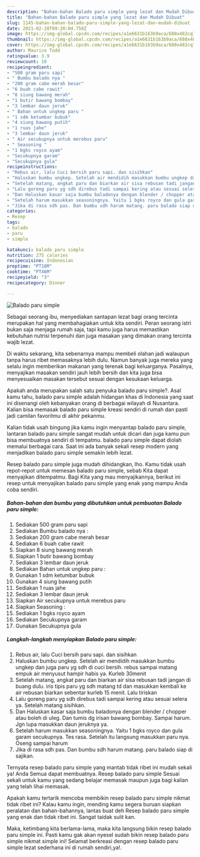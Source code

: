 ```yaml
---
description: "Bahan-bahan Balado paru simple yang lezat dan Mudah Dibuat"
title: "Bahan-bahan Balado paru simple yang lezat dan Mudah Dibuat"
slug: 1145-bahan-bahan-balado-paru-simple-yang-lezat-dan-mudah-dibuat
date: 2021-02-28T09:20:04.758Z
image: https://img-global.cpcdn.com/recipes/a1e6631b163b9aca/680x482cq70/balado-paru-simple-foto-resep-utama.jpg
thumbnail: https://img-global.cpcdn.com/recipes/a1e6631b163b9aca/680x482cq70/balado-paru-simple-foto-resep-utama.jpg
cover: https://img-global.cpcdn.com/recipes/a1e6631b163b9aca/680x482cq70/balado-paru-simple-foto-resep-utama.jpg
author: Maurice Todd
ratingvalue: 3.9
reviewcount: 10
recipeingredient:
- "500 gram paru sapi"
- " Bumbu balado nya "
- "200 gram cabe merah besar"
- "6 buah cabe rawit"
- "8 siung bawang merah"
- "1 butir bawang bombay"
- "3 lembar daun jeruk"
- " Bahan untuk ungkep paru "
- "1 sdm ketumbar bubuk"
- "4 siung bawang putih"
- "1 ruas jahe"
- "3 lembar daun jeruk"
- " Air secukupnya untuk merebus paru"
- " Seasoning "
- "1 bgks royco ayam"
- "Secukupnya garam"
- "Secukupnya gula"
recipeinstructions:
- "Rebus air, lalu Cuci bersih paru sapi. dan sisihkan"
- "Haluskan bumbu ungkep. Setelah air mendidih masukkan bumbu ungkep dan juga paru yg sdh di cuci bersih. rebus sampai matang empuk air menyusut hampir habis ya. Kurleb 30menit"
- "Setelah matang, angkat paru dan biarkan air sisa rebusan tadi jangan di buang dulu. iris tipis paru yg sdh matang td dan masukkan kembali ke air rebusan biarkan sebentar kurleb 15 menit. Lalu tiriskan"
- "Lalu goreng paru yg sdh direbus tadi sampai kering atau sesuai selera ya. Setelah matang sisihkan."
- "Dan Haluskan kasar saja bumbu baladonya dengan blender / chopper atau boleh di uleg. Dan tumis dg irisan bawang bombay. Sampai harum. Jgn lupa masukkan daun jeruknya ya."
- "Setelah harum masukkan seasoningnya. Yaitu 1 bgks royco dan gula garam secukupnya. Tes rasa. Setelah itu langsung masukkan paru nya. Oseng sampai harum"
- "Jika di rasa sdh pas. Dan bumbu sdh harum matang. paru balado siap di sajikan."
categories:
- Resep
tags:
- balado
- paru
- simple

katakunci: balado paru simple 
nutrition: 275 calories
recipecuisine: Indonesian
preptime: "PT18M"
cooktime: "PT46M"
recipeyield: "3"
recipecategory: Dinner

---
```



![Balado paru simple](https://img-global.cpcdn.com/recipes/a1e6631b163b9aca/680x482cq70/balado-paru-simple-foto-resep-utama.jpg)

Sebagai seorang ibu, menyediakan santapan lezat bagi orang tercinta merupakan hal yang membahagiakan untuk kita sendiri. Peran seorang istri bukan saja menjaga rumah saja, tapi kamu juga harus memastikan kebutuhan nutrisi terpenuhi dan juga masakan yang dimakan orang tercinta wajib lezat.

Di waktu  sekarang, kita sebenarnya mampu membeli olahan jadi walaupun tanpa harus ribet memasaknya lebih dulu. Namun banyak juga mereka yang selalu ingin memberikan makanan yang terenak bagi keluarganya. Pasalnya, menyajikan masakan sendiri jauh lebih bersih dan kita juga bisa menyesuaikan masakan tersebut sesuai dengan kesukaan keluarga. 



Apakah anda merupakan salah satu penyuka balado paru simple?. Asal kamu tahu, balado paru simple adalah hidangan khas di Indonesia yang saat ini disenangi oleh kebanyakan orang di berbagai wilayah di Nusantara. Kalian bisa memasak balado paru simple kreasi sendiri di rumah dan pasti jadi camilan favoritmu di akhir pekanmu.

Kalian tidak usah bingung jika kamu ingin menyantap balado paru simple, lantaran balado paru simple sangat mudah untuk dicari dan juga kamu pun bisa membuatnya sendiri di tempatmu. balado paru simple dapat diolah memalui berbagai cara. Saat ini ada banyak sekali resep modern yang menjadikan balado paru simple semakin lebih lezat.

Resep balado paru simple juga mudah dihidangkan, lho. Kamu tidak usah repot-repot untuk memesan balado paru simple, sebab Kita dapat menyajikan ditempatmu. Bagi Kita yang mau menyajikannya, berikut ini resep untuk menyajikan balado paru simple yang enak yang mampu Anda coba sendiri.

<!--inarticleads1-->

##### Bahan-bahan dan bumbu yang dibutuhkan untuk pembuatan Balado paru simple:

1. Sediakan 500 gram paru sapi
1. Sediakan  Bumbu balado nya :
1. Sediakan 200 gram cabe merah besar
1. Sediakan 6 buah cabe rawit
1. Siapkan 8 siung bawang merah
1. Siapkan 1 butir bawang bombay
1. Sediakan 3 lembar daun jeruk
1. Sediakan  Bahan untuk ungkep paru :
1. Gunakan 1 sdm ketumbar bubuk
1. Gunakan 4 siung bawang putih
1. Sediakan 1 ruas jahe
1. Sediakan 3 lembar daun jeruk
1. Siapkan  Air secukupnya untuk merebus paru
1. Siapkan  Seasoning :
1. Sediakan 1 bgks royco ayam
1. Sediakan Secukupnya garam
1. Gunakan Secukupnya gula




<!--inarticleads2-->

##### Langkah-langkah menyiapkan Balado paru simple:

1. Rebus air, lalu Cuci bersih paru sapi. dan sisihkan
1. Haluskan bumbu ungkep. Setelah air mendidih masukkan bumbu ungkep dan juga paru yg sdh di cuci bersih. rebus sampai matang empuk air menyusut hampir habis ya. Kurleb 30menit
1. Setelah matang, angkat paru dan biarkan air sisa rebusan tadi jangan di buang dulu. iris tipis paru yg sdh matang td dan masukkan kembali ke air rebusan biarkan sebentar kurleb 15 menit. Lalu tiriskan
1. Lalu goreng paru yg sdh direbus tadi sampai kering atau sesuai selera ya. Setelah matang sisihkan.
1. Dan Haluskan kasar saja bumbu baladonya dengan blender / chopper atau boleh di uleg. Dan tumis dg irisan bawang bombay. Sampai harum. Jgn lupa masukkan daun jeruknya ya.
1. Setelah harum masukkan seasoningnya. Yaitu 1 bgks royco dan gula garam secukupnya. Tes rasa. Setelah itu langsung masukkan paru nya. Oseng sampai harum
1. Jika di rasa sdh pas. Dan bumbu sdh harum matang. paru balado siap di sajikan.




Ternyata resep balado paru simple yang mantab tidak ribet ini mudah sekali ya! Anda Semua dapat membuatnya. Resep balado paru simple Sesuai sekali untuk kamu yang sedang belajar memasak maupun juga bagi kalian yang telah lihai memasak.

Apakah kamu tertarik mencoba membikin resep balado paru simple nikmat tidak ribet ini? Kalau kamu ingin, mending kamu segera buruan siapkan peralatan dan bahan-bahannya, lantas buat deh Resep balado paru simple yang enak dan tidak ribet ini. Sangat taidak sulit kan. 

Maka, ketimbang kita berlama-lama, maka kita langsung bikin resep balado paru simple ini. Pasti kamu gak akan nyesel sudah bikin resep balado paru simple nikmat simple ini! Selamat berkreasi dengan resep balado paru simple lezat sederhana ini di rumah sendiri,ya!.

